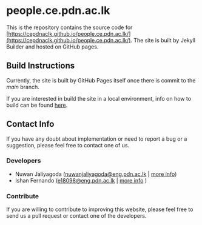 # people.ce.pdn.ac.lk

This is the repository contains the source code for [https://cepdnaclk.github.io/people.ce.pdn.ac.lk/](https://cepdnaclk.github.io/people.ce.pdn.ac.lk/). The site is built by Jekyll Builder and hosted on GitHub pages.

## Build Instructions

Currently, the site is built by GitHub Pages itself once there is commit to the _main_ branch.

If you are interested in build the site in a local environment, info on how to build can be found [here](https://cepdnaclk.github.io/people.ce.pdn.ac.lk/documentation/run-locally/). 

## Contact Info

If you have any doubt about implementation or need to report a bug or a suggestion, please feel free to contact one of us.

### Developers

- Nuwan Jaliyagoda (<a href="mailto:nuwanjaliyagoda@eng.pdn.ac.lk">nuwanjaliyagoda@eng.pdn.ac.lk</a> | <a href="https://cepdnaclk.github.io/people.ce.pdn.ac.lk/students/e15/140/">more info</a>)
- Ishan Fernando (<a href="mailto:e18098@eng.pdn.ac.lk">e18098@eng.pdn.ac.lk</a> | <a href="https://cepdnaclk.github.io/people.ce.pdn.ac.lk/students/e18/098/">more info</a> )
### Contribute

If you are willing to contribute to improving this website, please feel free to send us a pull request or contact one of the developers.
